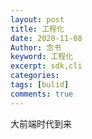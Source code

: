 ```yaml
---
layout: post
title: 工程化
date: 2020-11-08
Author: 念书
keyword: 工程化
excerpt: sdk,cli
categories: 
tags: [bulid]
comments: true
---
```


大前端时代到来